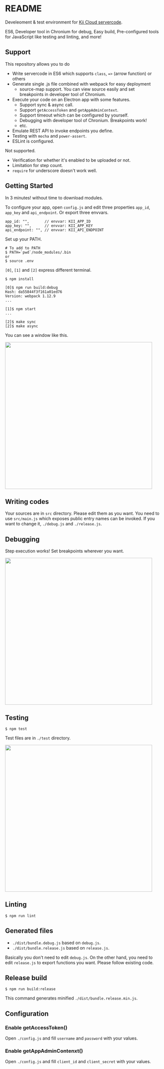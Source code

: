 # README

Develeoment & test environment for [Kii Cloud servercode](http://docs.kii.com/en/guides/serverextension/).

ES6, Developer tool in Chronium for debug, Easy build,
Pre-configured tools for JavaScript like testing and linting,
and more!


## Support
This repository allows you to do
- Write servercode in ES6 which supports `class`, `=>` (arrow function) or others
- Generate single .js file combined with webpack for easy deployment
  * source-map support. You can view source easily and set breakpoints in developer tool of Chronium.
- Execute your code on an Electron app with some features.
  * Support sync & async call.
  * Support `getAccessToken` and `getAppAdminContext`.
  * Support timeout which can be configured by yourself.
  * Debugging with developer tool of Chronium. Breakpoints work!
  * etc.
- Emulate REST API to invoke endpoints you define.
- Testing with `mocha` and `power-assert`.
- ESLint is configured.


Not supported.
- Verification for whether it's enabled to be uploaded or not.
- Limitation for step count.
- `require` for underscore doesn't work well.


## Getting Started
In 3 minutes! without time to download modules.

To configure your app, open `config.js` and edit three properties
`app_id`, `app_key` and `api_endpoint`. Or export three envvars.
```
app_id: "",       // envvar: KII_APP_ID
app_key: "",      // envvar: KII_APP_KEY
api_endpoint: "", // envvar: KII_API_ENDPOINT
```

Set up your PATH.
```
# To add to PATH
$ PATH=`pwd`/node_modules/.bin
or
$ source .env
```

`[0]`, `[1]` and `[2]` express different terminal.
```
$ npm install

[0]$ npm run build:debug
Hash: da55844f3f161a01ed76
Version: webpack 1.12.9
...

[1]$ npm start
...

[2]$ make sync
[2]$ make async
```

You can see a window like this.

<img width="480px" src="https://59c5872c.jp.kiiapps.com/api/x/s.d3d808a00022-0f9b-5e11-ddea-081a754a"/>


## Writing codes
Your sources are in `src` directory. Please edit them as you want.
You need to use `src/main.js` which exposes public entry names can be invoked.
If you want to change it, `./debug.js` and `./release.js`.


## Debugging
Step execution works! Set breakpoints wherever you want.

<img width="480px" src="https://59c5872c.jp.kiiapps.com/api/x/s.350948a00022-ced9-5e11-266b-0d435104"/>


## Testing
```
$ npm test
```

Test files are in `./test` directory.

<img width="480px" src="https://59c5872c.jp.kiiapps.com/api/x/s.5a8848a00022-d4e9-5e11-366b-028d18b1"/>


## Linting
```
$ npm run lint
```


## Generated files
* `./dist/bundle.debug.js` based on `debug.js`.
* `./dist/bundle.release.js` based on `release.js`.

Basically you don't need to edit `debug.js`.
On the other hand, you need to edit `release.js` to export functions you want. Please follow existing code.


## Release build
```
$ npm run build:release
```
This command generates minified `./dist/bundle.release.min.js`.


## Configuration
### Enable getAccessToken()
Open `./config.js` and fill `username` and `password` with your values.

### Enable getAppAdminContenxt()
Open `./config.js` and fill `client_id` and `client_secret` with your values.

